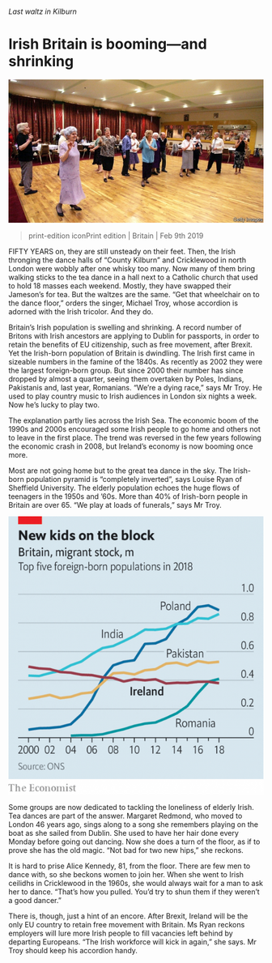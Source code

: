 ###### Last waltz in Kilburn

# Irish Britain is booming—and shrinking 

![image](images/20190209_BRP008_0.jpg) 

> print-edition iconPrint edition | Britain | Feb 9th 2019 

FIFTY YEARS on, they are still unsteady on their feet. Then, the Irish thronging the dance halls of “County Kilburn” and Cricklewood in north London were wobbly after one whisky too many. Now many of them bring walking sticks to the tea dance in a hall next to a Catholic church that used to hold 18 masses each weekend. Mostly, they have swapped their Jameson’s for tea. But the waltzes are the same. “Get that wheelchair on to the dance floor,” orders the singer, Michael Troy, whose accordion is adorned with the Irish tricolor. And they do. 

Britain’s Irish population is swelling and shrinking. A record number of Britons with Irish ancestors are applying to Dublin for passports, in order to retain the benefits of EU citizenship, such as free movement, after Brexit. Yet the Irish-born population of Britain is dwindling. The Irish first came in sizeable numbers in the famine of the 1840s. As recently as 2002 they were the largest foreign-born group. But since 2000 their number has since dropped by almost a quarter, seeing them overtaken by Poles, Indians, Pakistanis and, last year, Romanians. “We’re a dying race,” says Mr Troy. He used to play country music to Irish audiences in London six nights a week. Now he’s lucky to play two. 

The explanation partly lies across the Irish Sea. The economic boom of the 1990s and 2000s encouraged some Irish people to go home and others not to leave in the first place. The trend was reversed in the few years following the economic crash in 2008, but Ireland’s economy is now booming once more. 

Most are not going home but to the great tea dance in the sky. The Irish-born population pyramid is “completely inverted”, says Louise Ryan of Sheffield University. The elderly population echoes the huge flows of teenagers in the 1950s and ’60s. More than 40% of Irish-born people in Britain are over 65. “We play at loads of funerals,” says Mr Troy. 

![image](images/20190209_brc325.png) 

Some groups are now dedicated to tackling the loneliness of elderly Irish. Tea dances are part of the answer. Margaret Redmond, who moved to London 46 years ago, sings along to a song she remembers playing on the boat as she sailed from Dublin. She used to have her hair done every Monday before going out dancing. Now she does a turn of the floor, as if to prove she has the old magic. “Not bad for two new hips,” she reckons. 

It is hard to prise Alice Kennedy, 81, from the floor. There are few men to dance with, so she beckons women to join her. When she went to Irish ceilidhs in Cricklewood in the 1960s, she would always wait for a man to ask her to dance. “That’s how you pulled. You’d try to shun them if they weren’t a good dancer.” 

There is, though, just a hint of an encore. After Brexit, Ireland will be the only EU country to retain free movement with Britain. Ms Ryan reckons employers will lure more Irish people to fill vacancies left behind by departing Europeans. “The Irish workforce will kick in again,” she says. Mr Troy should keep his accordion handy. 

